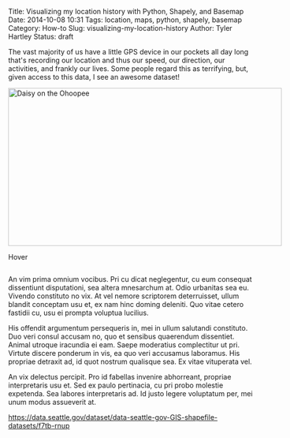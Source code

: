 Title: Visualizing my location history with Python, Shapely, and Basemap
Date: 2014-10-08 10:31
Tags: location, maps, python, shapely, basemap 
Category: How-to
Slug: visualizing-my-location-history
Author: Tyler Hartley
Status: draft

The vast majority of us have a little GPS device in our pockets all day long that's recording our location and thus our speed, our direction, our activities, and frankly our lives. Some people regard this as terrifying, but, given access to this data, I see an awesome dataset!



<style>
    .zoom {
        display:inline-block;
        position: relative;
    }
    
    .zoom img {
        display: block;
    }

    .zoom img::selection { background-color: transparent; }
</style>

<script src='/theme/js/jquery.zoom.js'></script>
<script>
    $(document).ready(function(){
        $('#ex1').zoom();
    });
</script>
<span class='zoom' id='ex1'>
    <img src='/images/baseball/who_wins_the_world_series.png' width='555' height='320' alt='Daisy on the Ohoopee'/>
    <p>Hover</p>
</span>

An vim prima omnium vocibus. Pri cu dicat neglegentur, cu eum consequat dissentiunt disputationi, sea altera mnesarchum at. Odio urbanitas sea eu. Vivendo constituto no vix. At vel nemore scriptorem deterruisset, ullum blandit conceptam usu et, ex nam hinc doming deleniti. Quo vitae cetero fastidii cu, usu ei prompta voluptua lucilius.

His offendit argumentum persequeris in, mei in ullum salutandi constituto. Duo veri consul accusam no, quo et sensibus quaerendum dissentiet. Animal utroque iracundia ei eam. Saepe moderatius complectitur ut pri. Virtute discere ponderum in vis, ea quo veri accusamus laboramus. His propriae detraxit ad, id quot nostrum qualisque sea. Ex vitae vituperata vel.

An vix delectus percipit. Pro id fabellas invenire abhorreant, propriae interpretaris usu et. Sed ex paulo pertinacia, cu pri probo molestie expetenda. Sea labores interpretaris ad. Id justo legere voluptatum per, mei unum modus assueverit at.


https://data.seattle.gov/dataset/data-seattle-gov-GIS-shapefile-datasets/f7tb-rnup
